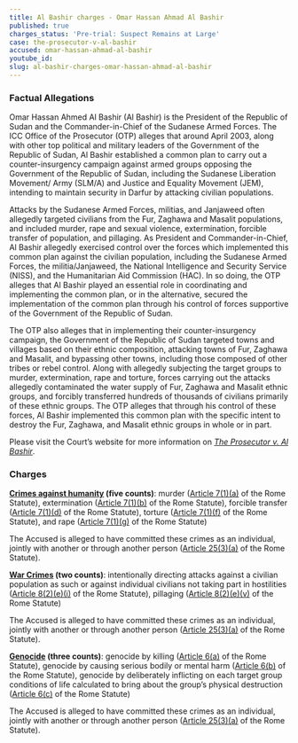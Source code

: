 ```yaml
---
title: Al Bashir charges - Omar Hassan Ahmad Al Bashir
published: true
charges_status: 'Pre-trial: Suspect Remains at Large'
case: the-prosecutor-v-al-bashir
accused: omar-hassan-ahmad-al-bashir
youtube_id:
slug: al-bashir-charges-omar-hassan-ahmad-al-bashir
---
```



### Factual Allegations

Omar Hassan Ahmed Al Bashir (Al Bashir) is the President of the Republic of Sudan and the Commander-in-Chief of the Sudanese Armed Forces. The ICC Office of the Prosecutor (OTP) alleges that around April 2003, along with other top political and military leaders of the Government of the Republic of Sudan, Al Bashir established a common plan to carry out a counter-insurgency campaign against armed groups opposing the Government of the Republic of Sudan, including the Sudanese Liberation Movement/ Army (SLM/A) and Justice and Equality Movement (JEM), intending to maintain security in Darfur by attacking civilian populations.

Attacks by the Sudanese Armed Forces, militias, and Janjaweed often allegedly targeted civilians from the Fur, Zaghawa and Masalit populations, and included murder, rape and sexual violence, extermination, forcible transfer of population, and pillaging. As President and Commander-in-Chief, Al Bashir allegedly exercised control over the forces which implemented this common plan against the civilian population, including the Sudanese Armed Forces, the militia/Janjaweed, the National Intelligence and Security Service (NISS), and the Humanitarian Aid Commission (HAC). In so doing, the OTP alleges that Al Bashir played an essential role in coordinating and implementing the common plan, or in the alternative, secured the implementation of the common plan through his control of forces supportive of the Government of the Republic of Sudan.

The OTP also alleges that in implementing their counter-insurgency campaign, the Government of the Republic of Sudan targeted towns and villages based on their ethnic composition, attacking towns of Fur, Zaghawa and Masalit, and bypassing other towns, including those composed of other tribes or rebel control. Along with allegedly subjecting the target groups to murder, extermination, rape and torture, forces carrying out the attacks allegedly contaminated the water supply of Fur, Zaghawa and Masalit ethnic groups, and forcibly transferred hundreds of thousands of civilians primarily of these ethnic groups. The OTP alleges that through his control of these forces, Al Bashir implemented this common plan with the specific intent to destroy the Fur, Zaghawa, and Masalit ethnic groups in whole or in part.

Please visit the Court’s website for more information on *[The Prosecutor v. Al Bashir](https://www.icc-cpi.int/darfur/albashir)*.

### Charges

**[Crimes against humanity](http://www.casematrixnetwork.org/case-m/klamberg-commentary/rome-statute/#c1171) (five counts)**: murder ([Article 7(1)(a)](http://www.casematrixnetwork.org/cmn-knowledge-hub/klamberg-commentary/elements-of-crime/#c2286) of the Rome Statute), extermination ([Article 7(1)(b)](http://www.casematrixnetwork.org/cmn-knowledge-hub/klamberg-commentary/elements-of-crime/#c2287) of the Rome Statute), forcible transfer ([Article 7(1)(d)](http://www.casematrixnetwork.org/cmn-knowledge-hub/klamberg-commentary/elements-of-crime/#c2289) of the Rome Statute), torture ([Article 7(1)(f)](http://www.casematrixnetwork.org/cmn-knowledge-hub/klamberg-commentary/elements-of-crime/#c2291) of the Rome Statute), and rape ([Article 7(1)(g)](http://www.casematrixnetwork.org/cmn-knowledge-hub/klamberg-commentary/elements-of-crime/#c2292) of the Rome Statute)

The Accused is alleged to have committed these crimes as an individual, jointly with another or through another person ([Article 25(3)(a)](http://www.casematrixnetwork.org/case-m/klamberg-commentary/rome-statute/#c1198) of the Rome Statute).

**[War Crimes](http://www.casematrixnetwork.org/case-m/klamberg-commentary/rome-statute/#c1172) (two counts)**: intentionally directing attacks against a civilian population as such or against individual civilians not taking part in hostilities ([Article 8(2)(e)(i)](http://www.casematrixnetwork.org/cmn-knowledge-hub/klamberg-commentary/elements-of-crime/#c2367) of the Rome Statute), pillaging ([Article 8(2)(e)(v)](http://www.casematrixnetwork.org/cmn-knowledge-hub/klamberg-commentary/elements-of-crime/#c2371) of the Rome Statute)

The Accused is alleged to have committed these crimes as an individual, jointly with another or through another person ([Article 25(3)(a)](http://www.casematrixnetwork.org/case-m/klamberg-commentary/rome-statute/#c1198) of the Rome Statute).

**[Genocide](http://www.casematrixnetwork.org/case-m/klamberg-commentary/rome-statute/#c1170) (three counts)**: genocide by killing ([Article 6(a)](http://www.casematrixnetwork.org/cmn-knowledge-hub/klamberg-commentary/elements-of-crime/#c2280) of the Rome Statute), genocide by causing serious bodily or mental harm ([Article 6(b)](http://www.casematrixnetwork.org/cmn-knowledge-hub/klamberg-commentary/elements-of-crime/#c2281) of the Rome Statute), genocide by deliberately inflicting on each target group conditions of life calculated to bring about the group’s physical destruction ([Article 6(c)](http://www.casematrixnetwork.org/cmn-knowledge-hub/klamberg-commentary/elements-of-crime/#c2282) of the Rome Statute)

The Accused is alleged to have committed these crimes as an individual, jointly with another or through another person ([Article 25(3)(a)](http://www.casematrixnetwork.org/case-m/klamberg-commentary/rome-statute/#c1198) of the Rome Statute).